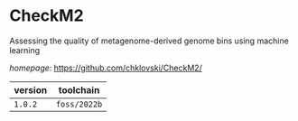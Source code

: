 # CheckM2

Assessing the quality of metagenome-derived genome bins using machine learning

*homepage*: <https://github.com/chklovski/CheckM2/>

version | toolchain
--------|----------
``1.0.2`` | ``foss/2022b``
